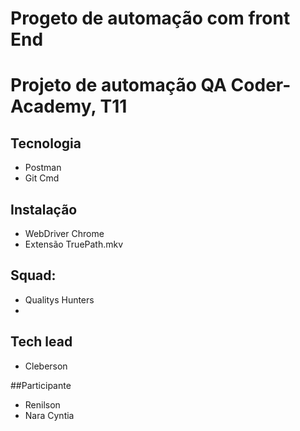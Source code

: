 <h1>Progeto de automação com front End



# Projeto de automação QA Coder-Academy, T11

## Tecnologia
- Postman
- Git Cmd
  
## Instalação
- WebDriver Chrome
- Extensão TruePath.mkv 

## Squad:
- Qualitys Hunters
- 
## Tech lead
- Cleberson

##Participante
- Renilson
- Nara Cyntia
  
